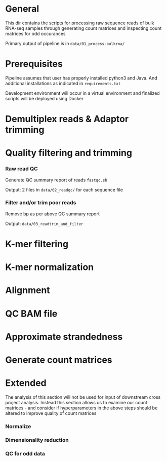 # General

This dir contains the scripts for processing raw sequence reads of bulk RNA-seq samples through generating count matrices and inspecting count matrices for odd occurances

Primary output of pipeline is in `data/01_process-bulkrna/`

# Prerequisites

Pipeline assumes that user has properly installed python3 and Java. And additional installations as indicated in `requirements.txt`

Development environment will occur in a virtual environment and finalized scripts will be deployed using Docker

# Demultiplex reads & Adaptor trimming

# Quality filtering and trimming

### Raw read QC

Generate QC summary report of reads `fastqc.sh`

Output: 2 files in `data/02_readqc/` for each sequence file

### Filter and/or trim poor reads

Remove bp as per above QC summary report

Output: `data/03_readtrim_and_filter`

# K-mer filtering

# K-mer normalization

# Alignment

# QC BAM file

# Approximate strandedness

# Generate count matrices

# Extended

The analysis of this section will not be used for input of downstream cross project analysis. Instead this section allows us to examine our count matrices - and consider if hyperparameters in the above steps should be altered to improve quality of count matrices

### Normalize

### Dimensionality reduction

### QC for odd data
